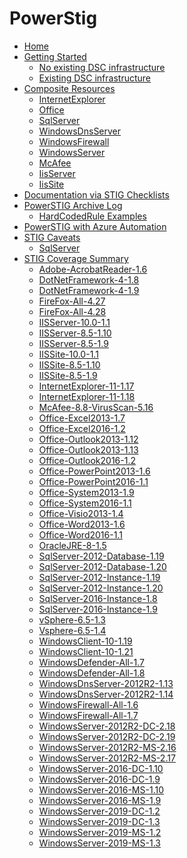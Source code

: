 # PowerStig

* [Home][home]
* [Getting Started][gettingstarted]
  * [No existing DSC infrastructure][DscGettingStarted]
  * [Existing DSC infrastructure][DscOnPremises]
* [Composite Resources][compositeresources]
  * [InternetExplorer][InternetExplorer]
  * [Office][Office]
  * [SqlServer][sqlserver]
  * [WindowsDnsServer][windowsdnsserver]
  * [WindowsFirewall][windowsfirewall]
  * [WindowsServer][windowsserver]
  * [McAfee][McAfee]
  * [IisServer][IisServer]
  * [IisSite][IisSite]
* [Documentation via STIG Checklists][Documentation-via-STIG-Checklists]
* [PowerSTIG Archive Log][powerstigarchivelog]
  * [HardCodedRule Examples][hardcodedexamples]
* [PowerSTIG with Azure Automation][powerstigwithazureautomation]
* [STIG Caveats][stigcaveats]
  * [SqlServer][sqlservercaveats]
* [STIG Coverage Summary][stigcoveragesummary]
  * [Adobe-AcrobatReader-1.6][AdobeAcrobatReader16]
  * [DotNetFramework-4-1.8][DotNetFramework418]
  * [DotNetFramework-4-1.9][DotNetFramework419]
  * [FireFox-All-4.27][FireFoxAll427]
  * [FireFox-All-4.28][FireFoxAll428]
  * [IISServer-10.0-1.1][IISServer10011]
  * [IISServer-8.5-1.10][IISServer85110]
  * [IISServer-8.5-1.9][IISServer8519]
  * [IISSite-10.0-1.1][IISSite10011]
  * [IISSite-8.5-1.10][IISSite85110]
  * [IISSite-8.5-1.9][IISSite8519]
  * [InternetExplorer-11-1.17][InternetExplorer11117]
  * [InternetExplorer-11-1.18][InternetExplorer11118]
  * [McAfee-8.8-VirusScan-5.16][McAfee88VirusScan516]
  * [Office-Excel2013-1.7][OfficeExcel201317]
  * [Office-Excel2016-1.2][OfficeExcel201612]
  * [Office-Outlook2013-1.12][OfficeOutlook2013112]
  * [Office-Outlook2013-1.13][OfficeOutlook2013113]
  * [Office-Outlook2016-1.2][OfficeOutlook201612]
  * [Office-PowerPoint2013-1.6][OfficePowerPoint201316]
  * [Office-PowerPoint2016-1.1][OfficePowerPoint201611]
  * [Office-System2013-1.9][OfficeSystem201319]
  * [Office-System2016-1.1][OfficeSystem201611]
  * [Office-Visio2013-1.4][OfficeVisio201314]
  * [Office-Word2013-1.6][OfficeWord201316]
  * [Office-Word2016-1.1][OfficeWord201611]
  * [OracleJRE-8-1.5][OracleJRE815]
  * [SqlServer-2012-Database-1.19][SqlServer2012Database119]
  * [SqlServer-2012-Database-1.20][SqlServer2012Database120]
  * [SqlServer-2012-Instance-1.19][SqlServer2012Instance119]
  * [SqlServer-2012-Instance-1.20][SqlServer2012Instance120]
  * [SqlServer-2016-Instance-1.8][SqlServer2016Instance18]
  * [SqlServer-2016-Instance-1.9][SqlServer2016Instance19]
  * [vSphere-6.5-1.3][vSphere6513]
  * [Vsphere-6.5-1.4][Vsphere6514]
  * [WindowsClient-10-1.19][WindowsClient10119]
  * [WindowsClient-10-1.21][WindowsClient10121]
  * [WindowsDefender-All-1.7][WindowsDefenderAll17]
  * [WindowsDefender-All-1.8][WindowsDefenderAll18]
  * [WindowsDnsServer-2012R2-1.13][WindowsDnsServer2012R2113]
  * [WindowsDnsServer-2012R2-1.14][WindowsDnsServer2012R2114]
  * [WindowsFirewall-All-1.6][WindowsFirewallAll16]
  * [WindowsFirewall-All-1.7][WindowsFirewallAll17]
  * [WindowsServer-2012R2-DC-2.18][WindowsServer2012R2DC218]
  * [WindowsServer-2012R2-DC-2.19][WindowsServer2012R2DC219]
  * [WindowsServer-2012R2-MS-2.16][WindowsServer2012R2MS216]
  * [WindowsServer-2012R2-MS-2.17][WindowsServer2012R2MS217]
  * [WindowsServer-2016-DC-1.10][WindowsServer2016DC110]
  * [WindowsServer-2016-DC-1.9][WindowsServer2016DC19]
  * [WindowsServer-2016-MS-1.10][WindowsServer2016MS110]
  * [WindowsServer-2016-MS-1.9][WindowsServer2016MS19]
  * [WindowsServer-2019-DC-1.2][WindowsServer2019DC12]
  * [WindowsServer-2019-DC-1.3][WindowsServer2019DC13]
  * [WindowsServer-2019-MS-1.2][WindowsServer2019MS12]
  * [WindowsServer-2019-MS-1.3][WindowsServer2019MS13]

[home]:                   https://github.com/Microsoft/PowerStig/wiki/home
[convert]:                https://github.com/Microsoft/PowerStig/wiki/Convert
[stig]:                   https://github.com/Microsoft/PowerStig/wiki/Stig
[compositeresources]:     https://github.com/Microsoft/PowerStig/wiki/CompositeResources
[gettingstarted]:         https://github.com/Microsoft/PowerStig/wiki/GettingStarted
[InternetExplorer]:       https://github.com/Microsoft/PowerStig/wiki/InternetExplorer
[office]:                 https://github.com/Microsoft/PowerStig/wiki/Office
[sqlserver]:              https://github.com/Microsoft/PowerStig/wiki/SqlServer
[windowsdnsserver]:       https://github.com/Microsoft/PowerStig/wiki/WindowsDnsServer
[windowsfirewall]:        https://github.com/Microsoft/PowerStig/wiki/WindowsFirewall
[windowsserver]:          https://github.com/Microsoft/PowerStig/wiki/WindowsServer
[mcafee]:                 https://github.com/Microsoft/PowerStig/wiki/Mcafee
[IisServer]:              https://github.com/Microsoft/PowerStig/wiki/IisServer
[IisSite]:                https://github.com/Microsoft/PowerStig/wiki/IisSite
[Documentation-via-STIG-Checklists]:               https://github.com/microsoft/PowerStig/wiki/Documentation-via-STIG-Checklists
[powerstigarchivelog]:    https://github.com/Microsoft/PowerStig/wiki/PowerSTIGArchiveLog
[hardcodedexamples]:      https://github.com/Microsoft/PowerStig/wiki/PowerSTIGArchiveLog#HardCodedRule-Examples
[powerstigwithazureautomation]:    https://github.com/microsoft/PowerStig/wiki/PowerSTIG-With-Azure-Automation
[stigcaveats]:            https://github.com/Microsoft/PowerStig/wiki/StigCaveats
[sqlservercaveats]:       https://github.com/Microsoft/PowerStig/wiki/StigCaveats#sqlserver-2012
[DscGettingStarted]:      https://github.com/Microsoft/PowerStig/wiki/DscGettingStarted
[DscOnPremises]:          https://github.com/Microsoft/PowerStig/wiki/DscOnPremises
[DscAzureAutomation]:     https://github.com/Microsoft/PowerStig/wiki/DscAzureAutomation
[DscAzureVirtualMachine]: https://github.com/Microsoft/PowerStig/wiki/DscAzureVirtualMachine
[stigcoveragesummary]:    https://github.com/Microsoft/PowerStig/wiki/StigCoverageSummary
[AdobeAcrobatReader16]: https://github.com/Microsoft/PowerStig/wiki/Adobe-AcrobatReader-1.6
[DotNetFramework418]: https://github.com/Microsoft/PowerStig/wiki/DotNetFramework-4-1.8
[DotNetFramework419]: https://github.com/Microsoft/PowerStig/wiki/DotNetFramework-4-1.9
[FireFoxAll427]: https://github.com/Microsoft/PowerStig/wiki/FireFox-All-4.27
[FireFoxAll428]: https://github.com/Microsoft/PowerStig/wiki/FireFox-All-4.28
[IISServer10011]: https://github.com/Microsoft/PowerStig/wiki/IISServer-10.0-1.1
[IISServer85110]: https://github.com/Microsoft/PowerStig/wiki/IISServer-8.5-1.10
[IISServer8519]: https://github.com/Microsoft/PowerStig/wiki/IISServer-8.5-1.9
[IISSite10011]: https://github.com/Microsoft/PowerStig/wiki/IISSite-10.0-1.1
[IISSite85110]: https://github.com/Microsoft/PowerStig/wiki/IISSite-8.5-1.10
[IISSite8519]: https://github.com/Microsoft/PowerStig/wiki/IISSite-8.5-1.9
[InternetExplorer11117]: https://github.com/Microsoft/PowerStig/wiki/InternetExplorer-11-1.17
[InternetExplorer11118]: https://github.com/Microsoft/PowerStig/wiki/InternetExplorer-11-1.18
[McAfee88VirusScan516]: https://github.com/Microsoft/PowerStig/wiki/McAfee-8.8-VirusScan-5.16
[OfficeExcel201317]: https://github.com/Microsoft/PowerStig/wiki/Office-Excel2013-1.7
[OfficeExcel201612]: https://github.com/Microsoft/PowerStig/wiki/Office-Excel2016-1.2
[OfficeOutlook2013112]: https://github.com/Microsoft/PowerStig/wiki/Office-Outlook2013-1.12
[OfficeOutlook2013113]: https://github.com/Microsoft/PowerStig/wiki/Office-Outlook2013-1.13
[OfficeOutlook201612]: https://github.com/Microsoft/PowerStig/wiki/Office-Outlook2016-1.2
[OfficePowerPoint201316]: https://github.com/Microsoft/PowerStig/wiki/Office-PowerPoint2013-1.6
[OfficePowerPoint201611]: https://github.com/Microsoft/PowerStig/wiki/Office-PowerPoint2016-1.1
[OfficeSystem201319]: https://github.com/Microsoft/PowerStig/wiki/Office-System2013-1.9
[OfficeSystem201611]: https://github.com/Microsoft/PowerStig/wiki/Office-System2016-1.1
[OfficeVisio201314]: https://github.com/Microsoft/PowerStig/wiki/Office-Visio2013-1.4
[OfficeWord201316]: https://github.com/Microsoft/PowerStig/wiki/Office-Word2013-1.6
[OfficeWord201611]: https://github.com/Microsoft/PowerStig/wiki/Office-Word2016-1.1
[OracleJRE815]: https://github.com/Microsoft/PowerStig/wiki/OracleJRE-8-1.5
[SqlServer2012Database119]: https://github.com/Microsoft/PowerStig/wiki/SqlServer-2012-Database-1.19
[SqlServer2012Database120]: https://github.com/Microsoft/PowerStig/wiki/SqlServer-2012-Database-1.20
[SqlServer2012Instance119]: https://github.com/Microsoft/PowerStig/wiki/SqlServer-2012-Instance-1.19
[SqlServer2012Instance120]: https://github.com/Microsoft/PowerStig/wiki/SqlServer-2012-Instance-1.20
[SqlServer2016Instance18]: https://github.com/Microsoft/PowerStig/wiki/SqlServer-2016-Instance-1.8
[SqlServer2016Instance19]: https://github.com/Microsoft/PowerStig/wiki/SqlServer-2016-Instance-1.9
[vSphere6513]: https://github.com/Microsoft/PowerStig/wiki/vSphere-6.5-1.3
[Vsphere6514]: https://github.com/Microsoft/PowerStig/wiki/Vsphere-6.5-1.4
[WindowsClient10119]: https://github.com/Microsoft/PowerStig/wiki/WindowsClient-10-1.19
[WindowsClient10121]: https://github.com/Microsoft/PowerStig/wiki/WindowsClient-10-1.21
[WindowsDefenderAll17]: https://github.com/Microsoft/PowerStig/wiki/WindowsDefender-All-1.7
[WindowsDefenderAll18]: https://github.com/Microsoft/PowerStig/wiki/WindowsDefender-All-1.8
[WindowsDnsServer2012R2113]: https://github.com/Microsoft/PowerStig/wiki/WindowsDnsServer-2012R2-1.13
[WindowsDnsServer2012R2114]: https://github.com/Microsoft/PowerStig/wiki/WindowsDnsServer-2012R2-1.14
[WindowsFirewallAll16]: https://github.com/Microsoft/PowerStig/wiki/WindowsFirewall-All-1.6
[WindowsFirewallAll17]: https://github.com/Microsoft/PowerStig/wiki/WindowsFirewall-All-1.7
[WindowsServer2012R2DC218]: https://github.com/Microsoft/PowerStig/wiki/WindowsServer-2012R2-DC-2.18
[WindowsServer2012R2DC219]: https://github.com/Microsoft/PowerStig/wiki/WindowsServer-2012R2-DC-2.19
[WindowsServer2012R2MS216]: https://github.com/Microsoft/PowerStig/wiki/WindowsServer-2012R2-MS-2.16
[WindowsServer2012R2MS217]: https://github.com/Microsoft/PowerStig/wiki/WindowsServer-2012R2-MS-2.17
[WindowsServer2016DC110]: https://github.com/Microsoft/PowerStig/wiki/WindowsServer-2016-DC-1.10
[WindowsServer2016DC19]: https://github.com/Microsoft/PowerStig/wiki/WindowsServer-2016-DC-1.9
[WindowsServer2016MS110]: https://github.com/Microsoft/PowerStig/wiki/WindowsServer-2016-MS-1.10
[WindowsServer2016MS19]: https://github.com/Microsoft/PowerStig/wiki/WindowsServer-2016-MS-1.9
[WindowsServer2019DC12]: https://github.com/Microsoft/PowerStig/wiki/WindowsServer-2019-DC-1.2
[WindowsServer2019DC13]: https://github.com/Microsoft/PowerStig/wiki/WindowsServer-2019-DC-1.3
[WindowsServer2019MS12]: https://github.com/Microsoft/PowerStig/wiki/WindowsServer-2019-MS-1.2
[WindowsServer2019MS13]: https://github.com/Microsoft/PowerStig/wiki/WindowsServer-2019-MS-1.3
